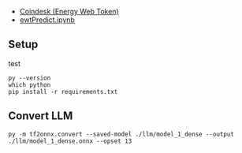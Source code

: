 - [Coindesk (Energy Web Token)](https://www.coindesk.com/price/ewt)
- [ewtPredict.ipynb](https://colab.research.google.com/drive/1d7-866a2WzmML39Et0j84N2G5ued9vYY?usp=sharing)

## Setup

test

```
py --version
which python
pip install -r requirements.txt

```

## Convert LLM

```
py -m tf2onnx.convert --saved-model ./llm/model_1_dense --output ./llm/model_1_dense.onnx --opset 13
```
